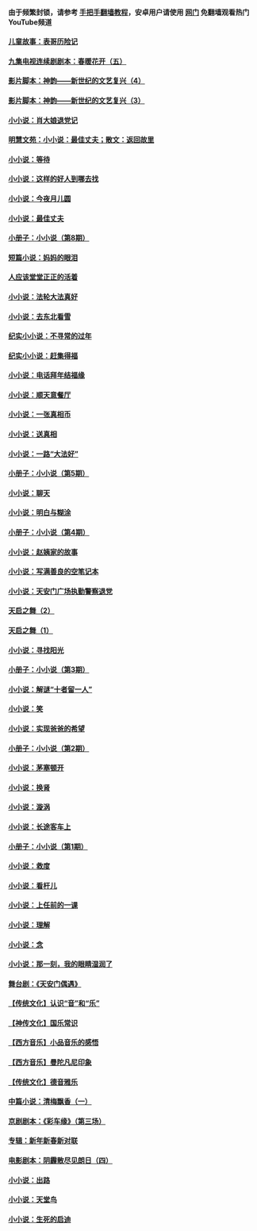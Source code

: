 #### 由于频繁封锁，请参考 [手把手翻墙教程](https://github.com/gfw-breaker/guides/wiki/)，安卓用户请使用 [网门](https://github.com/gfw-breaker/nogfw/blob/master/dl.md?t=05141301) 免翻墙观看热门YouTube频道 

#### [儿童故事：表哥历险记](../pages/328/383535.md?t=05141301) 

#### [九集电视连续剧剧本：春暖花开（五）](../pages/328/275919.md?t=05141301) 

#### [影片脚本：神韵——新世纪的文艺复兴（4）](../pages/328/266089.md?t=05141301) 

#### [影片脚本：神韵——新世纪的文艺复兴（3）](../pages/328/266087.md?t=05141301) 

#### [小小说：肖大娘退党记](../pages/328/239807.md?t=05141301) 

#### [明慧文苑：小小说：最佳丈夫；散文：返回故里](../pages/328/3439.md?t=05141301) 

#### [小小说：等待](../pages/328/223927.md?t=05141301) 

#### [小小说：这样的好人到哪去找](../pages/328/209396.md?t=05141301) 

#### [小小说：今夜月儿圆](../pages/328/193588.md?t=05141301) 

#### [小小说：最佳丈夫](../pages/328/190938.md?t=05141301) 

#### [小册子：小小说（第8期）](../pages/328/188202.md?t=05141301) 

#### [短篇小说：妈妈的眼泪](../pages/328/187712.md?t=05141301) 

#### [人应该堂堂正正的活着](../pages/328/182430.md?t=05141301) 

#### [小小说：法轮大法真好](../pages/328/174669.md?t=05141301) 

#### [小小说：去东北看雪](../pages/328/173882.md?t=05141301) 

#### [纪实小小说：不寻常的过年](../pages/328/173187.md?t=05141301) 

#### [纪实小小说：赶集得福](../pages/328/172652.md?t=05141301) 

#### [小小说：电话拜年结福缘](../pages/328/172533.md?t=05141301) 

#### [小小说：顺天意餐厅](../pages/328/170182.md?t=05141301) 

#### [小小说：一张真相币](../pages/328/169410.md?t=05141301) 

#### [小小说：送真相](../pages/328/166713.md?t=05141301) 

#### [小小说：一路“大法好”](../pages/328/162016.md?t=05141301) 

#### [小册子：小小说（第5期）](../pages/328/161131.md?t=05141301) 

#### [小小说：聊天](../pages/328/159640.md?t=05141301) 

#### [小小说：明白与糊涂](../pages/328/158101.md?t=05141301) 

#### [小册子：小小说（第4期）](../pages/328/158006.md?t=05141301) 

#### [小小说：赵姨家的故事](../pages/328/157843.md?t=05141301) 

#### [小小说：写满善良的空笔记本](../pages/328/157382.md?t=05141301) 

#### [小小说：天安门广场执勤警察退党](../pages/328/156982.md?t=05141301) 

#### [天启之舞（2）](../pages/328/153440.md?t=05141301) 

#### [天启之舞（1）](../pages/328/153439.md?t=05141301) 

#### [小小说：寻找阳光](../pages/328/153065.md?t=05141301) 

#### [小册子：小小说（第3期）](../pages/328/151715.md?t=05141301) 

#### [小小说：解谜“十者留一人”](../pages/328/148967.md?t=05141301) 

#### [小小说：笑](../pages/328/148905.md?t=05141301) 

#### [小小说：实现爸爸的希望](../pages/328/148096.md?t=05141301) 

#### [小册子：小小说（第2期）](../pages/328/147214.md?t=05141301) 

#### [小小说：茅塞顿开](../pages/328/147030.md?t=05141301) 

#### [小小说：换肾](../pages/328/146770.md?t=05141301) 

#### [小小说：漩涡](../pages/328/146683.md?t=05141301) 

#### [小小说：长途客车上](../pages/328/145076.md?t=05141301) 

#### [小册子：小小说（第1期）](../pages/328/143963.md?t=05141301) 

#### [小小说：救度](../pages/328/143927.md?t=05141301) 

#### [小小说：看杆儿](../pages/328/142137.md?t=05141301) 

#### [小小说：上任前的一课](../pages/328/140808.md?t=05141301) 

#### [小小说：理解](../pages/328/140476.md?t=05141301) 

#### [小小说：念](../pages/328/139513.md?t=05141301) 

#### [小小说：那一刻，我的眼睛湿润了](../pages/328/138476.md?t=05141301) 

#### [舞台剧：《天安门偶遇》](../pages/328/117155.md?t=05141301) 

#### [【传统文化】认识“音”和“乐”](../pages/328/108667.md?t=05141301) 

#### [【神传文化】国乐常识](../pages/328/104225.md?t=05141301) 

#### [【西方音乐】小品音乐的感悟](../pages/328/102924.md?t=05141301) 

#### [【西方音乐】曼陀凡尼印象](../pages/328/102922.md?t=05141301) 

#### [【传统文化】德音雅乐](../pages/328/102923.md?t=05141301) 

#### [中篇小说：清梅飘香（一）](../pages/328/101058.md?t=05141301) 

#### [京剧剧本：《彩车缘》（第三场）](../pages/328/96434.md?t=05141301) 

#### [专辑：新年新春新对联](../pages/328/94991.md?t=05141301) 

#### [电影剧本：阴霾散尽见朗日（四）](../pages/328/87081.md?t=05141301) 

#### [小小说：出路](../pages/328/84848.md?t=05141301) 

#### [小小说：天堂鸟](../pages/328/83084.md?t=05141301) 

#### [小小说：生死的启迪](../pages/328/70977.md?t=05141301) 

